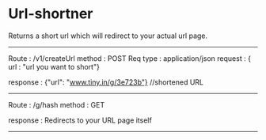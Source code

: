 # Url-shortner
Returns a short url which will redirect to your actual url page.

--------------------------------------------------

Route :  /v1/createUrl
method : POST
Req type : application/json
request : { url : "url you want to short"}

response : {"url": "www.tiny.in/g/3e723b"} //shortened URL

--------------------------------------------------

Route :  /g/hash
method : GET

response : Redirects to your URL page itself

---------------------------------------------------
